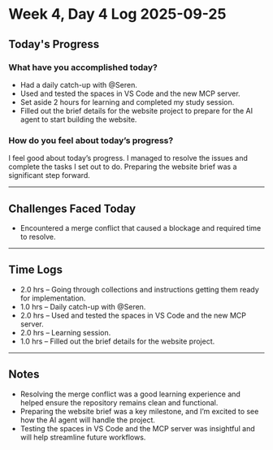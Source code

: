 # Week 4, Day 4 Log 2025-09-25

## Today's Progress

### What have you accomplished today?

-   Had a daily catch-up with @Seren.
-   Used and tested the spaces in VS Code and the new MCP server.
-   Set aside 2 hours for learning and completed my study session.
-   Filled out the brief details for the website project to prepare for the AI agent to start building the website.

### How do you feel about today’s progress?

I feel good about today’s progress. I managed to resolve the issues and complete the tasks I set out to do. Preparing the website brief was a significant step forward.

---

## Challenges Faced Today

-   Encountered a merge conflict that caused a blockage and required time to resolve.

---

## Time Logs

-   2.0 hrs – Going through collections and instructions getting them ready for implementation.
-   1.0 hrs – Daily catch-up with @Seren.
-   2.0 hrs – Used and tested the spaces in VS Code and the new MCP server.
-   2.0 hrs – Learning session.
-   1.0 hrs – Filled out the brief details for the website project.

---

## Notes

-   Resolving the merge conflict was a good learning experience and helped ensure the repository remains clean and functional.
-   Preparing the website brief was a key milestone, and I’m excited to see how the AI agent will handle the project.
-   Testing the spaces in VS Code and the MCP server was insightful and will help streamline future workflows.
